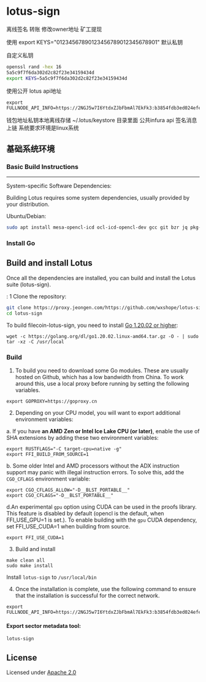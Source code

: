 # lotus-sign



离线签名 转账 修改owner地址 矿工提现

使用
export KEYS="01234567890123456789012345678901" 默认私钥

自定义私钥
```bash
openssl rand -hex 16
5a5c9f7f6da302d2c82f23e34159434d
export KEYS=5a5c9f7f6da302d2c82f23e34159434d
```


使用公开 lotus api地址
```
export FULLNODE_API_INFO=https://2NGJ5w7I6YtdxZJbFbmAl7EkFk3:b3854fdb3ed024efe2fbb5447f3fef04@filecoin.infura.io
```
钱包地址私钥本地离线存储 ~/.lotus/keystore 目录里面 公共infura api 签名消息上链
系统要求环境是linux系统

## 基础系统环境


### Basic Build Instructions

-----------

System-specific Software Dependencies:

Building Lotus requires some system dependencies, usually provided by your distribution.

Ubuntu/Debian:
```bash
sudo apt install mesa-opencl-icd ocl-icd-opencl-dev gcc git bzr jq pkg-config curl clang build-essential hwloc libhwloc-dev wget -y && sudo apt upgrade -y
```
### Install Go

## Build and install Lotus
Once all the dependencies are installed, you can build and install the Lotus suite (lotus-sign). 
  
 : 1 Clone the repository:

```bash
git clone https://proxy.jeongen.com/https://github.com/wxshope/lotus-sign.git
cd lotus-sign
```

To build filecoin-lotus-sign, you need to install [Go 1.20.02 or higher](https://golang.org/dl/):

```shell
wget -c https://golang.org/dl/go1.20.02.linux-amd64.tar.gz -O - | sudo tar -xz -C /usr/local
```

### Build

1. To build you need to download some Go modules. These are usually hosted on Github, which has a low bandwidth from China. To work around this, use a local proxy before running by setting the following variables.

```shell
export GOPROXY=https://goproxy.cn
```

2. Depending on your CPU model, you will want to export additional environment variables:

a. If you have **an AMD Zen or Intel Ice Lake CPU (or later)**, enable the use of SHA extensions by adding these two environment variables:

```shell
export RUSTFLAGS="-C target-cpu=native -g"
export FFI_BUILD_FROM_SOURCE=1
```

b. Some older Intel and AMD processors without the ADX instruction support may panic with illegal instruction errors. To solve this, add the `CGO_CFLAGS` environment variable:

```shell
export CGO_CFLAGS_ALLOW="-D__BLST_PORTABLE__"
export CGO_CFLAGS="-D__BLST_PORTABLE__"
```


d.An experimental `gpu` option using CUDA can be used in the proofs library. This feature is disabled by default (opencl is the default, when FFI_USE_GPU=1 is set.). To enable building with the `gpu` CUDA dependency, set FFI_USE_CUDA=1 when building from source.
```shell
export FFI_USE_CUDA=1
```

3. Build and install

```shell
make clean all
sudo make install
```

Install `lotus-sign` to `/usr/local/bin`

4. Once the installation is complete, use the following command to ensure that the installation is successful for the correct network.



```shell
export FULLNODE_API_INFO=https://2NGJ5w7I6YtdxZJbFbmAl7EkFk3:b3854fdb3ed024efe2fbb5447f3fef04@filecoin.infura.io
```





#### Export sector metadata tool:
```shell
lotus-sign 
```






## License

Licensed under [Apache 2.0](https://github.com/wxshope/lotus-sign/blob/main/LICENSE)


